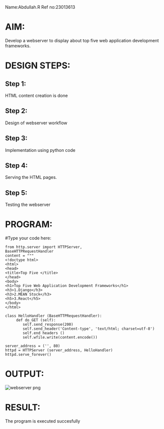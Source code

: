 
Name:Abdullah.R
Ref no:23013613


# AIM:

Develop a webserver to display about top five web application development frameworks.

# DESIGN STEPS:

## Step 1:

HTML content creation is done

## Step 2:

Design of webserver workflow

## Step 3:

Implementation using python code


## Step 4:

Serving the HTML pages.

## Step 5:

Testing the webserver

# PROGRAM:
#Type your code here:
```
from http.server import HTTPServer, 
BaseHTTPRequestHandler
content = """
<!doctype html>
<html>
<head>
<title>Top Five </title>
</head>
<body>
<h1>Top Five Web Application Development Frameworks</h1>
<h3>1.Django</h3>
<h3>2.MEAN Stock</h3>
<h5>3.React</h5>
</body>
</html>

class HelloHandler (BaseHTTPRequestHandler):
     def do_GET (self):
        self.send_response(200)
        self.send_header('Content-type', 'text/html; charset=utf-8')
        self.end headers ()
        self.wfile.write(content.encode())
        
server_address = ('', 80)
httpd = HTTPServer (server_address, HelloHandler)
httpd.serve_forever()
```


# OUTPUT:

![webserver png](https://github.com/abdullahsharmila/Web_server/assets/145742459/93d63fd5-f83c-4305-840c-a064b03a6a09)


# RESULT:

The program is executed succesfully
